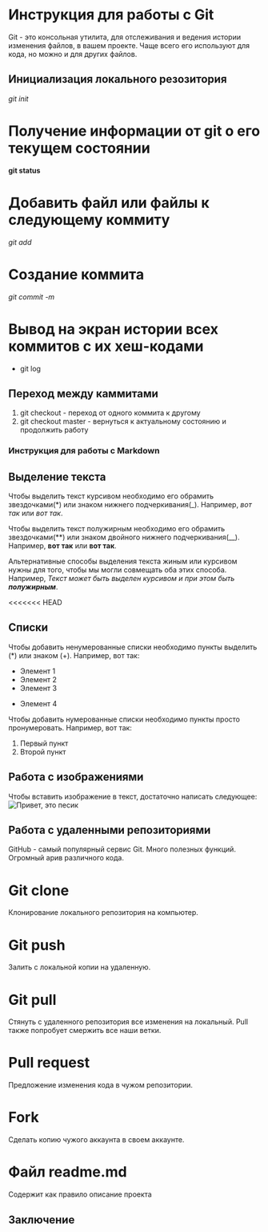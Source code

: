 # Инструкция для работы с Git
Git - это консольная утилита, для отслеживания и ведения истории изменения файлов, в вашем проекте. Чаще всего его используют для кода, но можно и для других файлов. 

## Инициализация локального резозитория
 *git init*

# Получение информации от git о его текущем состоянии
 **git status**

 # Добавить файл или файлы к следующему коммиту
_git add_

# Создание коммита
_git commit -m_

# Вывод на экран истории всех коммитов с их хеш-кодами
* git log


## Переход между каммитами

1. git checkout - переход от одного коммита к другому
2. git checkout master - вернуться к актуальному состоянию и продолжить работу



### Инструкция для работы с  Markdown

## Выделение текста

Чтобы выделить текст курсивом необходимо его обрамить звездочками(*) или знаком нижнего подчеркивания(_). Например, *вот так* или _вот так_.

Чтобы выделить текст полужирным необходимо его обрамить звездочками(**) или знаком двойного нижнего подчеркивания(__). Например, **вот так** или __вот так__.

Альтернативные способы выделения текста жиным или курсивом нужны для того, чтобы мы могли совмещать оба этих способа. Например, _Текст может быть выделен курсивом и при этом быть **полужирным**_.

<<<<<<< HEAD
## Списки
Чтобы добавить ненумерованные списки необходимо пункты выделить (*) или знаком (+).
Например, вот так:
* Элемент 1
* Элемент 2
* Элемент 3
+ Элемент 4

Чтобы добавить нумерованные списки необходимо пункты просто пронумеровать.
Например, вот так:
1. Первый пункт
2. Второй пункт

## Работа с изображениями

Чтобы вставить изображение в текст, достаточно написать следующее:
![Привет, это песик](dog.png)
## Работа с удаленными репозиториями

GitHub - самый популярный сервис Git. 
Много полезных функций. Огромный арив различного кода.
 
# Git clone
 Клонирование локального репозитория на компьютер.


 # Git push

 Залить с локальной копии на удаленную.

 # Git pull

Стянуть с удаленного репозитория все изменения на локальный.
Pull также попробует смержить все наши ветки.

# Pull request

Предложение изменения кода в чужом репозитории.

# Fork

Cделать копию чужого аккаунта в своем аккаунте.

# Файл readme.md

Содержит как правило описание проекта





## Заключение
